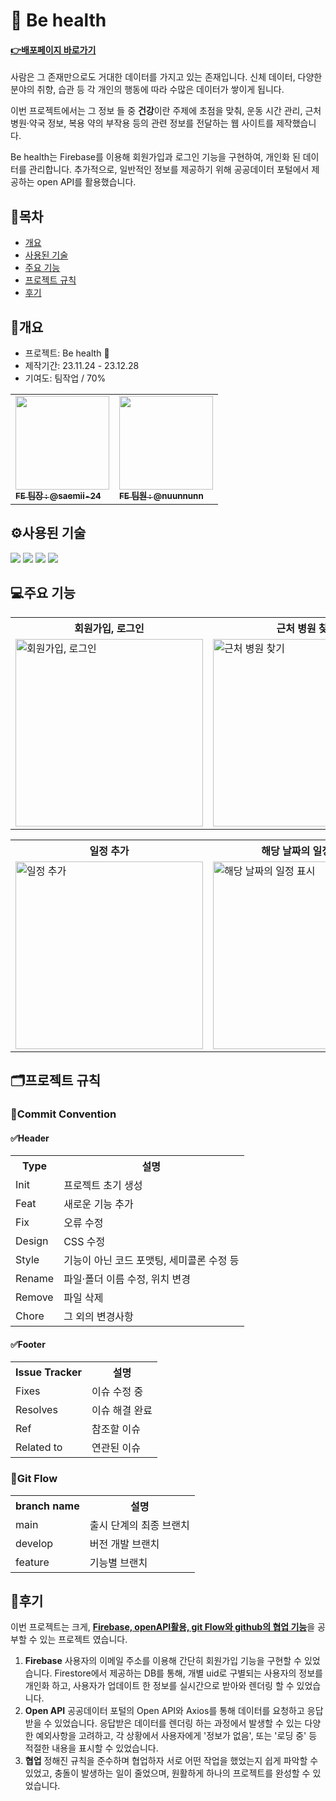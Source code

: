 # :runner: Be health

#### **<a href="https://behealth-bcab3.web.app/" target="_blank">:point_right:<u>배포페이지 바로가기</u></a>**
사람은 그 존재만으로도 거대한 데이터를 가지고 있는 존재입니다. 신체 데이터, 다양한 분야의 취향, 습관 등 각 개인의 행동에 따라 수많은 데이터가 쌓이게 됩니다.

이번 프로젝트에서는 그 정보 들 중 <b>건강</b>이란 주제에 초점을 맞춰, 운동 시간 관리, 근처 병원·약국 정보, 복용 약의 부작용 등의 관련 정보를 전달하는 웹 사이트를 제작했습니다.

Be health는 Firebase를 이용해 회원가입과 로그인 기능을 구현하여, 개인화 된 데이터를 관리합니다. 추가적으로, 일반적인 정보를 제공하기 위해 공공데이터 포털에서 제공하는 open API를 활용했습니다.

## :link:목차

- [개요](#개요)
- [사용된 기술](#%EF%B8%8F사용된-기술)
- [주요 기능](#주요-기능)
- [프로젝트 규칙](#%EF%B8%8F프로젝트-규칙)
- [후기](#후기)

## 📂개요

- 프로젝트: Be health :running:
- 제작기간: 23.11.24 - 23.12.28
- 기여도: 팀작업 / 70%
<table>
  <tbody>
    <tr>
      <td><a href="https://github.com/saemii-24"><img src="https://github.com/saemii-24/BeHealth/assets/139088277/87e1f0d8-e840-44cd-8763-4b02c0a602ff" style="height: 150px; width:150px" alt=""/><br /><sub><b>FE 팀장 : @saemii-24</b></sub></a><br /></td>
      <td><a href="https://github.com/nuunnunn"><img src="https://github.com/saemii-24/BeHealth/assets/139088277/71cea4fe-5817-4df7-b4fc-6100413b8798" style=" height: 150px;width:150px"alt=""/><br /><sub><b>FE 팀원 : @nuunnunn </b></sub></a><br /></td>
    </tr>
  </tbody>
</table>

## ⚙️사용된 기술

<img src="https://img.shields.io/badge/react-61DAFB?style=for-the-badge&logo=react&logoColor=black"> <img src="https://img.shields.io/badge/AXIOS-5A29E4?style=for-the-badge&logo=AXIOS&logoColor=white" > <img src="https://img.shields.io/badge/typescript-3178C6?style=for-the-badge&logo=typescript&logoColor=white"> <img src="https://img.shields.io/badge/firebase-FFCA28?style=for-the-badge&logo=firebase&logoColor=black">

## 💻주요 기능

<table style="width:100%">
  <tr>
    <th style="width:300px">회원가입, 로그인</th>
    <th style="width:300px">근처 병원 찾기</th>
    <th style="width:300px">약 부작용 검색</th>
    <th style="width:300px">관련 건강 정보</th>
  </tr>
  <tr>
    <td><img src="https://github.com/saemii-24/BeHealth/assets/139088277/d7a980c7-4eee-4898-bf49-6ecb256e75f1" alt="회원가입, 로그인" width="300px"></td>
    <td><img src="https://github.com/saemii-24/BeHealth/assets/139088277/8ac0d973-1a06-4d01-90ca-830039d52af8" alt="근처 병원 찾기" width="300px"></td>
    <td><img src="https://github.com/saemii-24/BeHealth/assets/139088277/ffb61534-9332-44dd-8449-f83403037d61" alt="약 부작용 검색" width="300px"></td>
    <td><img src="https://github.com/saemii-24/BeHealth/assets/139088277/1d2ecbef-09d0-4e80-99ab-9df786a0d4dc" alt="관련 건강 정보" width="300px"></td>
  </tr>
</table>

<table style="width:100%">
  <tr>
    <th style="width:300px">일정 추가</th>
    <th style="width:300px">해당 날짜의 일정 표시</th>
    <th style="width:300px">프로필 추가</th>
    <th style="width:300px">BMI 계산</th>
  </tr>
  <tr>
    <td><img src="https://github.com/saemii-24/BeHealth/assets/139088277/856ba8ee-6411-4642-af5c-5fae795b6de0" alt="일정 추가" width="300px"></td>
    <td><img src="https://github.com/saemii-24/BeHealth/assets/139088277/6b17ef20-253d-4b7c-9d04-f411d731a984" alt="해당 날짜의 일정 표시" width="300px"></td>
    <td><img src="https://github.com/saemii-24/BeHealth/assets/139088277/0da2d331-7b1a-430d-9f46-818cac1b27b5" alt="프로필 추가" width="300px"></td>
    <td><img src="https://github.com/saemii-24/BeHealth/assets/139088277/eb87b29a-c528-4a56-9a23-d0100d32a871" alt="BMI 계산" width="300px"></td>
  </tr>
</table>

## 🗂️프로젝트 규칙

### 📌Commit Convention

#### ✅Header

<table>
  <tr>
    <th>Type</th>
    <th>설명</th>
  </tr>
  <tr>
    <td>Init</td>
    <td>프로젝트 초기 생성</td>
  </tr>
  <tr>
    <td>Feat</td>
    <td>새로운 기능 추가</td>
  </tr>
  <tr>
    <td>Fix</td>
    <td>오류 수정</td>
  </tr>
  <tr>
    <td>Design</td>
    <td>CSS 수정</td>
  </tr>
  <tr>
    <td>Style</td>
    <td>기능이 아닌 코드 포맷팅, 세미콜론 수정 등</td>
  </tr>
    <td>Rename</td>
    <td>파일·폴더 이름 수정, 위치 변경</td>
  </tr>
  <tr>
    <td>Remove</td>
    <td>파일 삭제</td>
  </tr>
  <tr>
    <td>Chore</td>
    <td>그 외의 변경사항</td>
  </tr>
</table>

#### ✅Footer

<table>
  <tr>
    <th>Issue Tracker</th>
    <th>설명</th>
  </tr>
  <tr>
    <td>Fixes</td>
    <td>이슈 수정 중</td>
  </tr>
  <tr>
    <td>Resolves</td>
    <td>이슈 해결 완료</td>
  </tr>
  <tr>
    <td>Ref</td>
    <td>참조할 이슈</td>
  </tr>
  <tr>
    <td>Related to</td>
    <td>연관된 이슈</td>
  </tr>
</table>

### 📌Git Flow

<table>
  <tr>
    <th>branch name</th>
    <th>설명</th>
  </tr>
  <tr>
    <td>main</td>
    <td>출시 단계의 최종 브랜치</td>
  </tr>
  <tr>
    <td>develop</td>
    <td>버전 개발 브랜치</td>
  </tr>
  <tr>
    <td>feature</td>
    <td>기능별 브랜치</td>
  </tr>
</table>

## 📝후기
이번 프로젝트는 크게, <u>**Firebase, openAPI활용, git Flow와 github의 협업 기능**</u>을 공부할 수 있는 프로젝트 였습니다.

1. **Firebase**
   사용자의 이메일 주소를 이용해 간단히 회원가입 기능을 구현할 수 있었습니다. Firestore에서 제공하는 DB를 통해, 개별 uid로 구별되는 사용자의 정보를 개인화 하고, 사용자가 업데이트 한 정보를 실시간으로 받아와 렌더링 할 수 있었습니다.
2. **Open API**
   공공데이터 포털의 Open API와 Axios를 통해 데이터를 요청하고 응답받을 수 있었습니다. 응답받은 데이터를 렌더링 하는 과정에서 발생할 수 있는 다양한 예외사항을 고려하고, 각 상황에서 사용자에게 '정보가 없음', 또는 '로딩 중' 등 적절한 내용을 표시할 수 있었습니다.
3. **협업**
   정해진 규칙을 준수하며 협업하자 서로 어떤 작업을 했었는지 쉽게 파악할 수 있었고, 충돌이 발생하는 일이 줄었으며, 원활하게 하나의 프로젝트를 완성할 수 있었습니다.
